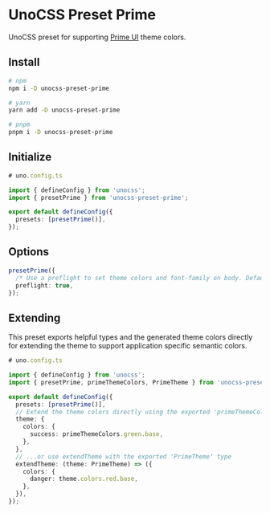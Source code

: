 # UnoCSS Preset Prime

UnoCSS preset for supporting [Prime UI](https://www.primefaces.org/) theme colors.

## Install

```bash
# npm
npm i -D unocss-preset-prime

# yarn
yarn add -D unocss-preset-prime

# pnpm
pnpm i -D unocss-preset-prime
```

## Initialize

```ts
# uno.config.ts

import { defineConfig } from 'unocss';
import { presetPrime } from 'unocss-preset-prime';

export default defineConfig({
  presets: [presetPrime()],
});
```

## Options

```ts
presetPrime({
  /* Use a preflight to set theme colors and font-family on body. Defaults to true. */
  preflight: true,
});
```

## Extending

This preset exports helpful types and the generated theme colors directly for extending the theme to support application specific semantic colors.

```ts
# uno.config.ts

import { defineConfig } from 'unocss';
import { presetPrime, primeThemeColors, PrimeTheme } from 'unocss-preset-prime';

export default defineConfig({
  presets: [presetPrime()],
  // Extend the theme colors directly using the exported 'primeThemeColors' object...
  theme: {
    colors: {
      success: primeThemeColors.green.base,
    },
  },
  // ...or use extendTheme with the exported 'PrimeTheme' type
  extendTheme: (theme: PrimeTheme) => ({
    colors: {
      danger: theme.colors.red.base,
    },
  }),
});
```
